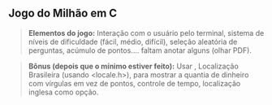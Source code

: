 ## Jogo do Milhão em C

> **Elementos do jogo:** Interação com o usuário pelo terminal, sistema de níveis de dificuldade (fácil, médio, difícil), seleção aleatória de perguntas, acúmulo de pontos....  faltam anotar alguns (olhar PDF).

> **Bônus (depois que o mínimo estiver feito):** Usar <wchar>, Localização Brasileira (usando <locale.h>), para mostrar a quantia de dinheiro com vírgulas em vez de pontos, controle de tempo, localização inglesa como opção.
